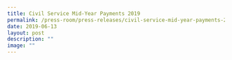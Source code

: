 ```yaml
---
title: Civil Service Mid­‑Year Payments 2019
permalink: /press-room/press-releases/civil-service-mid-year-payments-2019/
date: 2019-06-13
layout: post
description: ""
image: ""
---
```

